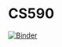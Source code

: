 # CS590
[![Binder](https://mybinder.org/badge_logo.svg)](https://mybinder.org/v2/gh/krfritz/CS590/R)
